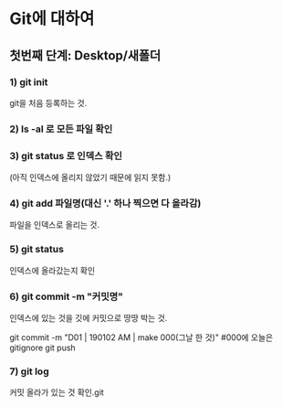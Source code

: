 # **Git에 대하여**

## 첫번째 단계: Desktop/새폴더

 ### 1) git init

  git을 처음 등록하는 것.

### 2) ls -al 로 모든 파일 확인

### 3) git status 로 인덱스 확인 

  (아직 인덱스에 올리지 않았기 때문에 읽지 못함.)

### 4) git add 파일명(대신 '.' 하나 찍으면 다 올라감)

  파일을 인덱스로 올리는 것. 

### 5) git status

  인덱스에 올라갔는지 확인

### 6) git commit -m "커밋명"

  인덱스에 있는 것을 깃에 커밋으로 땅땅 박는 것.

git commit -m "D01 | 190102 AM | make 000(그날 한 것)" 
#000에 오늘은 gitignore
git push

### 7) git log

  커밋 올라가 있는 것 확인.git 